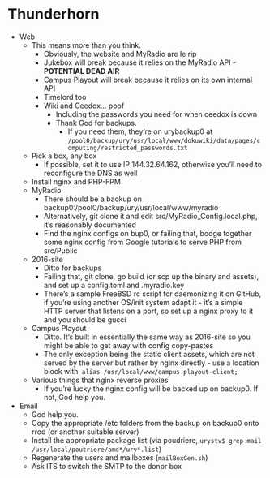 # Thunderhorn

-   Web
    -   This means more than you think.
        -   Obviously, the website and MyRadio are le rip
        -   Jukebox will break because it relies on the MyRadio API - **POTENTIAL DEAD AIR**
        -   Campus Playout will break because it relies on its own internal API
        -   Timelord too
        -   Wiki and Ceedox… poof
            -   Including the passwords you need for when ceedox is down
            -   Thank God for backups.
                -   If you need them, they’re on urybackup0 at `/pool0/backup/ury/usr/local/www/dokuwiki/data/pages/computing/restricted_passwords.txt`
    -   Pick a box, any box
        -   If possible, set it to use IP 144.32.64.162, otherwise you’ll need to reconfigure the DNS as well
    -   Install nginx and PHP-FPM
    -   MyRadio
        -   There should be a backup on backup0:/pool0/backup/ury/usr/local/www/myradio
        -   Alternatively, git clone it and edit src/MyRadio_Config.local.php, it’s reasonably documented
        -   Find the nginx configs on bup0, or failing that, bodge together some nginx config from Google tutorials to serve PHP from src/Public
    -   2016-site
        -   Ditto for backups
        -   Failing that, git clone, go build (or scp up the binary and assets), and set up a config.toml and .myradio.key
        -   There’s a sample FreeBSD rc script for daemonizing it on GitHub, if you’re using another OS/init system adapt it - it’s a simple HTTP server that listens on a port, so set up a nginx proxy to it and you should be gucci
    -   Campus Playout
        -   Ditto. It’s built in essentially the same way as 2016-site so you might be able to get away with config copy-pastes
        -   The only exception being the static client assets, which are not served by the server but rather by nginx directly - use a location block with` alias /usr/local/www/campus-playout-client;`
    -   Various things that nginx reverse proxies
        -   If you’re lucky the nginx config will be backed up on backup0. If not, God help you.
-   Email
    -   God help you.
    -   Copy the appropriate /etc folders from the backup on backup0 onto rrod (or another suitable server)
    -   Install the appropriate package list (via poudriere, `urystv$ grep mail /usr/local/poutriere/amd*/ury*.list`)
    -   Regenerate the users and mailboxes (`mailBoxGen.sh`)
    -   Ask ITS to switch the SMTP to the donor box
